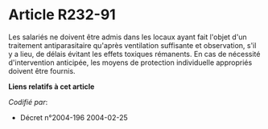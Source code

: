 # Article R232-91

Les salariés ne doivent être admis dans les locaux ayant fait l'objet d'un traitement antiparasitaire qu'après ventilation
suffisante et observation, s'il y a lieu, de délais évitant les effets toxiques rémanents. En cas de nécessité d'intervention
anticipée, les moyens de protection individuelle appropriés doivent être fournis.

**Liens relatifs à cet article**

_Codifié par_:

  - Décret n°2004-196 2004-02-25
